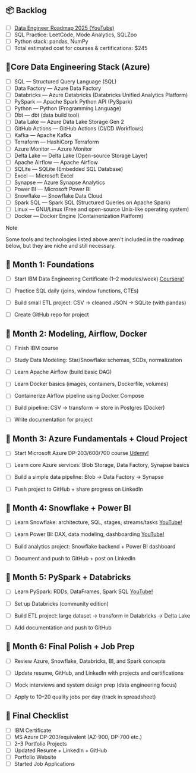 ## 📦 Backlog

- [ ] [Data Engineer Roadmap 2025 (YouTube)](https://www.youtube.com/watch?v=v6vUOOa6S_I&t=1504s)
- [ ] SQL Practice: LeetCode, Mode Analytics, SQLZoo
- [ ] Python stack: pandas, NumPy
- [ ] Total estimated cost for courses & certifications: $245

## 🤖Core Data Engineering Stack (Azure)

- [ ] SQL — Structured Query Language (SQL)
- [ ] Data Factory — Azure Data Factory
- [ ] Databricks — Azure Databricks (Databricks Unified Analytics Platform)
- [ ] PySpark — Apache Spark Python API (PySpark)
- [ ] Python — Python (Programming Language)
- [ ] Dbt — dbt (data build tool)
- [ ] Data Lake — Azure Data Lake Storage Gen 2
- [ ] GitHub Actions — GitHub Actions (CI/CD Workflows)
- [ ] Kafka — Apache Kafka
- [ ] Terraform — HashiCorp Terraform
- [ ] Azure Monitor — Azure Monitor
- [ ] Delta Lake — Delta Lake (Open-source Storage Layer)
- [ ] Apache Airflow — Apache Airflow
- [ ] SQLite — SQLite (Embedded SQL Database)
- [ ] Excel — Microsoft Excel
- [ ] Synapse — Azure Synapse Analytics
- [ ] Power BI — Microsoft Power BI
- [ ] Snowflake — Snowflake Data Cloud
- [ ] Spark SQL — Spark SQL (Structured Queries on Apache Spark)
- [ ] Linux — GNU/Linux (Free and open-source Unix-like operating system)
- [ ] Docker — Docker Engine (Containerization Platform)

> [!NOTE]  
> Some tools and technologies listed above aren't included in the roadmap below, but they are niche and still necessary.


## 💫 Month 1: Foundations

- [ ] Start IBM Data Engineering Certificate (1–2 modules/week) [Coursera!](https://www.coursera.org/professional-certificates/ibm-data-engineer)
- [ ] Practice SQL daily (joins, window functions, CTEs)
- [ ] Build small ETL project: CSV → cleaned JSON → SQLite (with pandas)
- [ ] Create GitHub repo for project


## 💫 Month 2: Modeling, Airflow, Docker

- [ ] Finish IBM course
- [ ] Study Data Modeling: Star/Snowflake schemas, SCDs, normalization
- [ ] Learn Apache Airflow (build basic DAG)
- [ ] Learn Docker basics (images, containers, Dockerfile, volumes)
- [ ] Containerize Airflow pipeline using Docker Compose
- [ ] Build pipeline: CSV → transform → store in Postgres (Docker)
- [ ] Write documentation for project


## 💫 Month 3: Azure Fundamentals + Cloud Project

- [ ] Start Microsoft Azure DP-203/600/700 course [Udemy!](https://www.udemy.com/course/data-engineering-on-microsoft-azure/?couponCode=CP130525)
- [ ] Learn core Azure services: Blob Storage, Data Factory, Synapse basics
- [ ] Build a simple data pipeline: Blob → Data Factory → Synapse
- [ ] Push project to GitHub + share progress on LinkedIn


## 💫 Month 4: Snowflake + Power BI

- [ ] Learn Snowflake: architecture, SQL, stages, streams/tasks [YouTube!](https://youtube.com/playlist?list=PLba2xJ7yxHB73xHFsyu0YViu3Hi6Ckxzj&si=G4rN-7UpSyyksux8)
- [ ] Learn Power BI: DAX, data modeling, dashboarding [YouTube!](https://youtu.be/KdC5R7oPCAI?si=qfS-SOic2LZurvdO)
- [ ] Build analytics project: Snowflake backend + Power BI dashboard
- [ ] Document and push to GitHub + post on LinkedIn


## 💫 Month 5: PySpark + Databricks

- [ ] Learn PySpark: RDDs, DataFrames, Spark SQL [YouTube!](https://youtube.com/playlist?list=PLf0swTFhTI8p-oRR_kN-3YWNlc4oDbDE2&si=n3oM02nNMnqxWDB1)
- [ ] Set up Databricks (community edition)
- [ ] Build ETL project: large dataset → transform in Databricks → Delta Lake
- [ ] Add documentation and push to GitHub


## 💫 Month 6: Final Polish + Job Prep

- [ ] Review Azure, Snowflake, Databricks, BI, and Spark concepts
- [ ] Update resume, GitHub, and LinkedIn with projects and certifications
- [ ] Mock interviews and system design prep (data engineering focus)
- [ ] Apply to 10–20 quality jobs per day (track in spreadsheet)


## 🏁 Final Checklist

- [ ] IBM Certificate
- [ ] MS Azure DP-203/equivalent (AZ-900, DP-700 etc.)
- [ ] 2–3 Portfolio Projects
- [ ] Updated Resume + LinkedIn + GitHub
- [ ] Portfolio Website
- [ ] Started Job Applications
